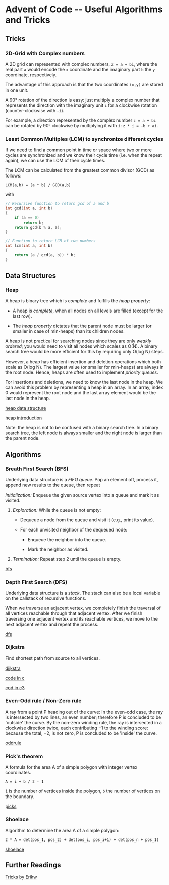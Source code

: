 # Advent of Code -- Useful Algorithms and Tricks

## Tricks

### 2D-Grid with Complex numbers

A 2D grid can represented with complex numbers, `z = a + bi`,
where the real part `a` would encode the `x` coordinate and the
imaginary part `b` the `y` coordinate, respectively.

The advantage of this approach is that the two coordinates `(x,y)` are
stored in one unit.

A 90° rotation of the direction is easy: just multiply a complex number that
represents the direction with the imaginary unit `i` for a clockwise rotation
(counter-clockwise with `-i`).

For example, a direction represented by the complex number `z = a + bi` can be
rotated by 90° clockwise by multiplying it with `i`: `z * i = -b + ai`.


### Least Common Multiples (LCM) to synchronize different cycles

If we need to find a common point in time or space where two or more cycles
are synchronized and we know their cycle time (i.e. when the repeat again), we
can use the LCM of their cycle times.

The LCM can be calculated from the greatest common divisor (GCD) as follows:

`LCM(a,b) = (a * b) / GCD(a,b)`

with

```c
// Recursive function to return gcd of a and b 
int gcd(int a, int b) 
{ 
    if (a == 0)
        return b; 
    return gcd(b % a, a); 
} 

// Function to return LCM of two numbers 
int lcm(int a, int b) 
{ 
    return (a / gcd(a, b)) * b;
} 
```

## Data Structures

### Heap

A heap is binary tree which is _complete_ and fulfills the _heap property_:

 * A heap is _complete_, when all nodes on all levels are filled (except for the last row).

 * The _heap property_ dictates that the parent node must be larger (or
    smaller in case of min-heaps) than its children nodes.

A heap is not practical for searching nodes since they are only _weakly
ordered_; you would need to visit all nodes which scales as O(N). A binary
search tree would be more efficient for this by requiring only O(log N) steps.

However, a heap has efficient insertion and deletion operations which both
scale as O(log N). The largest value (or smaller for min-heaps) are always in
the root node. Hence, heaps are often used to implement _priority queues_.

For insertions and deletions, we need to know the last node in the heap.  We
can avoid this problem by representing a heap in an array. In an array, index
0 would represent the root node and the last array element would be the last
node in the heap.

[heap data structure](https://www.geeksforgeeks.org/heap-data-structure/)

[heap introduction](https://www.geeksforgeeks.org/introduction-to-heap/)

Note: the heap is not to be confused with a binary search tree. In a binary
search tree, the left node is always smaller and the right node is larger than
the parent node.

## Algorithms

### Breath First Search (BFS)

Underlying data structure is a *FIFO queue*. Pop an element off, process
it, append new results to the queue, then repeat 

_Initialization:_ Enqueue the given source vertex into a queue and mark it as visited.

1. _Exploration:_ While the queue is not empty:

    - Dequeue a node from the queue and visit it (e.g., print its value).

    - For each unvisited neighbor of the dequeued node:

        - Enqueue the neighbor into the queue.

        - Mark the neighbor as visited. 

2. _Termination:_ Repeat step 2 until the queue is empty. 

[bfs](https://www.geeksforgeeks.org/breadth-first-search-or-bfs-for-a-graph/)


### Depth First Search (DFS)

Underlying data structure is a *stack*. The stack can also be a local variable
on the callstack of recursive functions.

When we traverse an adjacent vertex, we completely finish the traversal
of all vertices reachable through that adjacent vertex. After we finish
traversing one adjacent vertex and its reachable vertices, we move to
the next adjacent vertex and repeat the process.

[dfs](https://www.geeksforgeeks.org/depth-first-search-or-dfs-for-a-graph/)


### Dijkstra

Find shortest path from source to all vertices.

[dijkstra](https://www.geeksforgeeks.org/dijkstras-shortest-path-algorithm-greedy-algo-7/)

[code in c](dijkstra.c)

[cod in c3](dijkstra.c3)

### Even-Odd rule / Non-Zero rule

A ray from a point P heading out of the curve: In the even–odd case, the
ray is intersected by two lines, an even number; therefore P is
concluded to be 'outside' the curve. By the non-zero winding rule, the
ray is intersected in a clockwise direction twice, each contributing −1
to the winding score: because the total, −2, is not zero, P is concluded
to be 'inside' the curve.

[oddrule](https://en.wikipedia.org/wiki/Even%E2%80%93odd_rule)


### Pick's theorem

A formula for the area A of a simple polygon with integer vertex
coordinates.

```
A = i + b / 2 - 1
```

`i` is the number of vertices inside the polygon, `b` the number of
vertices on the boundary.

[picks](https://en.wikipedia.org/wiki/Pick%27s_theorem)


### Shoelace

Algorithm to determine the area A of a simple polygon:

```
2 * A = det(pos_1, pos_2) + det(pos_i, pos_i+1) + det(pos_n + pos_1)
```

[shoelace](https://en.wikipedia.org/wiki/Shoelace_formula)


## Further Readings

[Tricks by Erikw](https://erikw.netlify.app/blog/tech/advent-of-code-tricks/)
